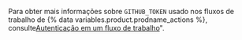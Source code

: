 Para obter mais informações sobre `GITHUB_TOKEN` usado nos fluxos de trabalho de {% data variables.product.prodname_actions %}, consulte[Autenticação em um fluxo de trabalho](/actions/reference/authentication-in-a-workflow#using-the-github_token-in-a-workflow)".
